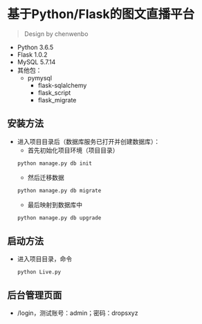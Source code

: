 基于Python/Flask的图文直播平台
===
>Design by chenwenbo
* Python 3.6.5
* Flask 1.0.2
* MySQL 5.7.14
* 其他包：
  * pymysql
	* flask-sqlalchemy
	* flask_script
	* flask_migrate


安装方法
------
* 进入项目目录后（数据库服务已打开并创建数据库）：
	* 首先初始化项目环境（项目目录） 
	```python
	python manage.py db init
	```
	* 然后迁移数据
	```python
	python manage.py db migrate
	```
	* 最后映射到数据库中
	```python
	python manage.py db upgrade
	```


启动方法
---
* 进入项目目录，命令
	```shell
	python Live.py
	```

  
后台管理页面
---
* /login，测试账号：admin；密码：dropsxyz
